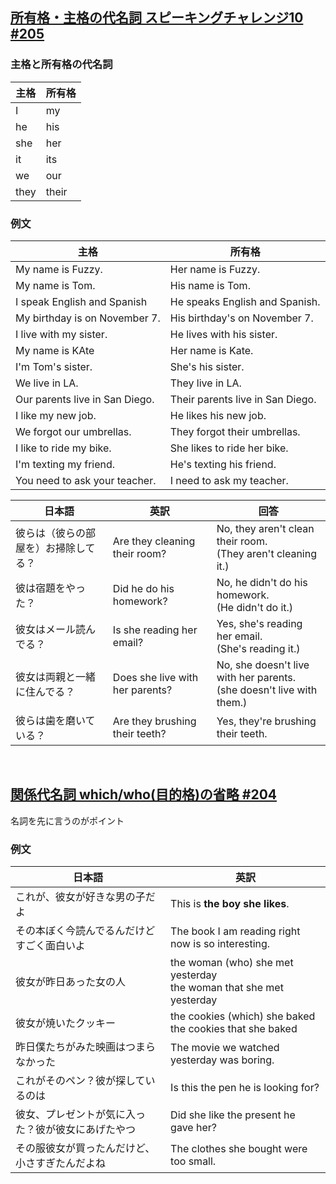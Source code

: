 ## [所有格・主格の代名詞 スピーキングチャレンジ10 #205](https://youtu.be/XU4I3mh-sDM)  
### 主格と所有格の代名詞
| 主格 | 所有格 |
----|---- 
| I | my |
| he | his |
| she | her |
| it | its |
| we | our |
| they | their |  
  
### 例文
| 主格 | 所有格 |
----|----  
| My name is Fuzzy. | Her name is Fuzzy. |
| My name is Tom. | His name is Tom. |
| I speak English and Spanish | He speaks English and Spanish. |
| My birthday is on November 7. | His birthday's on November 7. |
| I live with my sister. | He lives with his sister. |
| My name is KAte | Her name is Kate. |  　
| I'm Tom's sister. | She's his sister. |  　
| We live in LA. | They live in LA. |  　
| Our parents live in San Diego. | Their parents live in San Diego. |  　
| I like my new job. | He likes his new job. |  　
| We forgot our umbrellas. | They forgot their umbrellas. |  　
| I like to ride my bike. | She likes to ride her bike. |  　
| I'm texting my friend. | He's texting his friend. |  　
| You need to ask your teacher. | I need to ask my teacher. |  　

| 日本語 | 英訳 | 回答 |  
----|----|----  
| 彼らは（彼らの部屋を）お掃除してる？ | Are they cleaning their room? | No, they aren't clean their room.<br>(They aren't cleaning it.) |  
| 彼は宿題をやった？ | Did he do his homework? | No, he didn't do his homework. <br>(He didn't do it.) |  
| 彼女はメール読んでる？ | Is she reading her email? | Yes, she's reading her email. <br>(She's reading it.) |  
| 彼女は両親と一緒に住んでる？ | Does she live with her parents? | No, she doesn't live with her parents.<br>(she doesn't live with them.) |  
| 彼らは歯を磨いている？ | Are they brushing their teeth? | Yes, they're brushing their teeth. |  
<br>
  
## [関係代名詞 which/who(目的格)の省略 #204](https://youtu.be/JqF99DZlkws)  
名詞を先に言うのがポイント  
### 例文  
| 日本語 | 英訳 |
----|----  
| これが、彼女が好きな男の子だよ | This is **the boy she likes**. |
| その本ぼく今読んでるんだけどすごく面白いよ | The book I am reading right now is so interesting. |  
| 彼女が昨日あった女の人 | the woman (who) she met yesterday<br>the woman that she met yesterday |  
| 彼女が焼いたクッキー | the cookies (which) she baked<br>the cookies that she baked |  
| 昨日僕たちがみた映画はつまらなかった | The movie we watched yesterday was boring. |  
| これがそのペン？彼が探しているのは | Is this the pen he is looking for? |  
| 彼女、プレゼントが気に入った？彼が彼女にあげたやつ | Did she like the present he gave her? |  
| その服彼女が買ったんだけど、小さすぎたんだよね | The clothes she bought were too small. |  
